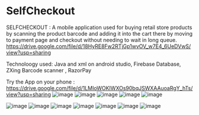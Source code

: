 # SelfCheckout
SELFCHECKOUT : A mobile application used for buying retail store products by scanning the product barcode and adding it into the cart there by moving to payment page and checkout without needing to wait in long queue.  
https://drive.google.com/file/d/18HyRE8Fw2RTjGp1wvOV_w7E4_6UeDVwS/view?usp=sharing

Technoloogy used: 
Java and xml on android studio,
Firebase Database,
ZXing Barcode scanner ,
RazorPay

Try the App on your phone :  https://drive.google.com/file/d/1LMIoWOKIWXOs90bqJSWXAAuoaRgY_hTs/view?usp=sharing
![image](https://github.com/pratik096096/SelfCheckout/assets/145003488/73696309-e897-495d-b341-b60511a55e29)
![image](https://github.com/pratik096096/SelfCheckout/assets/145003488/96417c7f-fc5f-430d-aa05-a2406423bec8)
![image](https://github.com/pratik096096/SelfCheckout/assets/145003488/48a7de31-15f1-4146-b83c-00169cdcfb27)
![image](https://github.com/pratik096096/SelfCheckout/assets/145003488/ca785392-90f3-4237-aa7c-13d5146e4327)
![image](https://github.com/pratik096096/SelfCheckout/assets/145003488/16a81b09-fbb7-4e72-ad47-6081b5bb8add)

![image](https://github.com/pratik096096/SelfCheckout/assets/145003488/2c076e3f-3817-442f-b618-a9e6025384c9)
![image](https://github.com/pratik096096/SelfCheckout/assets/145003488/9a0dbe78-bd9f-4ecf-b689-4db2e3feeb30)
![image](https://github.com/pratik096096/SelfCheckout/assets/145003488/1894e284-8664-4291-831f-72aecea99a89)
![image](https://github.com/pratik096096/SelfCheckout/assets/145003488/167fe8bb-0f52-45da-8638-404e45c937d2)
![image](https://github.com/pratik096096/SelfCheckout/assets/145003488/92593ba6-50c4-41f6-9962-a9f392a2f548)
![image](https://github.com/pratik096096/SelfCheckout/assets/145003488/2c530e7a-e076-4d59-8d97-bef190d368d8)
![image](https://github.com/pratik096096/SelfCheckout/assets/145003488/bceb9064-bcf3-406a-8479-82d517dd468a)






